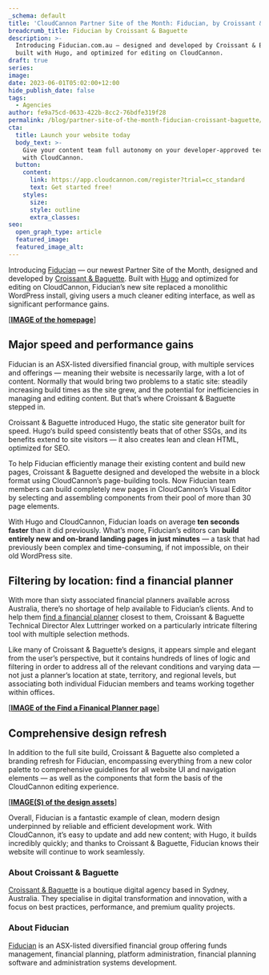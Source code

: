 ```yaml
---
_schema: default
title: 'CloudCannon Partner Site of the Month: Fiducian, by Croissant & Baguette'
breadcrumb_title: Fiducian by Croissant & Baguette
description: >-
  Introducing Fiducian.com.au — designed and developed by Croissant & Baguette,
  built with Hugo, and optimized for editing on CloudCannon.
draft: true
series:
image:
date: 2023-06-01T05:02:00+12:00
hide_publish_date: false
tags:
  - Agencies
author: fe9a75cd-0633-422b-8cc2-76bdfe319f28
permalink: /blog/partner-site-of-the-month-fiducian-croissant-baguette/
cta:
  title: Launch your website today
  body_text: >-
    Give your content team full autonomy on your developer-approved tech stack
    with CloudCannon.
  button:
    content:
      link: https://app.cloudcannon.com/register?trial=cc_standard
      text: Get started free!
    styles:
      size:
      style: outline
      extra_classes:
seo:
  open_graph_type: article
  featured_image:
  featured_image_alt:
---
```

Introducing [Fiducian](https://www.fiducian.com.au/) — our newest Partner Site of the Month, designed and developed by [Croissant & Baguette](https://cloudcannon.com/experts/croissant-baguette/). Built with [Hugo](https://cloudcannon.com/hugo-cms/) and optimized for editing on CloudCannon, Fiducian’s new site replaced a monolithic WordPress install, giving users a much cleaner editing interface, as well as significant performance gains.

\[<u><strong>IMAGE of the homepage</strong></u>\]

## Major speed and performance gains

Fiducian is an ASX-listed diversified financial group, with multiple services and offerings — meaning their website is necessarily large, with a lot of content. Normally that would bring two problems to a static site: steadily increasing build times as the site grew, and the potential for inefficiencies in managing and editing content. But that’s where Croissant & Baguette stepped in.

Croissant & Baguette introduced Hugo, the static site generator built for speed. Hugo‘s build speed consistently beats that of other SSGs, and its benefits extend to site visitors — it also creates lean and clean HTML, optimized for SEO.

To help Fiducian efficiently manage their existing content and build new pages, Croissant & Baguette designed and developed the website in a block format using CloudCannon’s page-building tools. Now Fiducian team members can build completely new pages in CloudCannon’s Visual Editor by selecting and assembling components from their pool of more than 30 page elements.

With Hugo and CloudCannon, Fiducian loads on average **ten seconds faster** than it did previously. What’s more, Fiducian’s editors can **build entirely new and on-brand landing pages in just minutes** — a task that had previously been complex and time-consuming, if not impossible, on their old WordPress site.

## Filtering by location: find a financial planner

With more than sixty associated financial planners available across Australia, there’s no shortage of help available to Fiducian’s clients. And to help them [find a financial planner](https://www.fiducian.com.au/financial-advice/find-a-financial-planner/) closest to them, Croissant & Baguette Technical Director Alex Luttringer worked on a particularly intricate filtering tool with multiple selection methods.

Like many of Croissant & Baguette’s designs, it appears simple and elegant from the user’s perspective, but it contains hundreds of lines of logic and filtering in order to address all of the relevant conditions and varying data — not just a planner’s location at state, territory, and regional levels, but associating both individual Fiducian members and teams working together within offices.

\[<u><strong>IMAGE of the Find a Finanical Planner page</strong></u>\]

## **Comprehensive design refresh**

In addition to the full site build, Croissant & Baguette also completed a branding refresh for Fiducian, encompassing everything from a new color palette to comprehensive guidelines for all website UI and navigation elements — as well as the components that form the basis of the CloudCannon editing experience.

\[<u><strong>IMAGE(S) of the design assets</strong></u>\]

Overall, Fiducian is a fantastic example of clean, modern design underpinned by reliable and efficient development work. With CloudCannon, it’s easy to update and add new content; with Hugo, it builds incredibly quickly; and thanks to Croissant & Baguette, Fiducian knows their website will continue to work seamlessly.

### About Croissant & Baguette

[Croissant & Baguette](https://croissantbaguette.com.au) is a boutique digital agency based in Sydney, Australia. They specialise in digital transformation and innovation, with a focus on best practices, performance, and premium quality projects.

### About Fiducian

[Fiducian](https://www.fiducian.com.au/) is an ASX-listed diversified financial group offering funds management, financial planning, platform administration, financial planning software and administration systems development.
